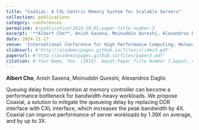 ```yaml
---
title: "CoaXiaL: A CXL-Centric Memory System for Scalable Servers"
collection: publications
category: conferences
permalink: #/publication/2015-10-01-paper-title-number-3
excerpt: '**Albert Cho**, Anish Saxena, Moinuddin Qureshi, Alexandros Daglis <br><br> Overcoming memory bandwidth bottleneck in many-core servers by replacing DDR with CXL interface.'
date: 2024-11-17
venue: 'International Conference for High Performance Computing, Networking, Storage, and Analysis (SC24)'
slidesurl: #'http://academicpages.github.io/files/slides3.pdf'
paperurl: #'http://academicpages.github.io/files/paper3.pdf'
citation: #'Your Name, You. (2015). &quot;Paper Title Number 3.&quot; <i>Journal 1</i>. 1(3).'
---
```

**Albert Cho**, Anish Saxena, Moinuddin Qureshi, Alexandros Daglis

Queuing delay from contention at memory controller can become a performance bottleneck for bandwidth-heavy workloads. We propose Coaxial, a solution to mitigate the queueing delay by replacing DDR interface with CXL interface, which increases the peak bandwidth by 4X. Coaxial can improve performance of server workloads by 1.39X on average, and by up to 3X. 


<!--The contents above will be part of a list of publications, if the user clicks the link for the publication than the contents of section will be rendered as a full page, allowing you to provide more information about the paper for the reader. When publications are displayed as a single page, the contents of the above "citation" field will automatically be included below this section in a smaller font.-->